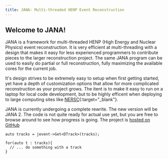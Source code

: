 ```yaml
---
title: JANA: Multi-threaded HENP Event Reconstruction
---
```


## Welcome to JANA!

JANA is a framework for multi-threaded HENP (High Energy and Nuclear Physics)  event reconstruction.
It is very efficient at multi-threading with a design that makes it easy for less experienced programmers
to contribute pieces to the larger reconstruction project. The same JANA program can be used to easily
do partial or full reconstruction, fully maximizing the available cores for the current job.

It's design strives to be extremely easy to setup when first getting started, yet have a depth of customization
options that allow for more complicated reconstruction as your project grows. The itent is to make it easy to
run on a laptop for local code development, but to be highly efficent when deploying to large computing
sites like [NERSC](http://www.nersc.gov/){:target="_blank"}.

JANA is currently undergoing a complete rewrite. The new version will be JANA 2. The code is not quite ready
for actual use yet, but you are free to browse around to see how progress is going. The project is 
[hosted on GitHub](https://github.com/JeffersonLab/JANA2)

```
auto tracks = jevent->Get<DTrack>(tracks);

for(auto t : tracks){
  // ... do something with a track
}
```
